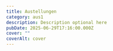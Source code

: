 ```yaml
---
title: Austellungen
category: aus1
description: Description optional here
pubDate: 2025-06-29T17:16:00.000Z
cover: ""
coverAlt: cover
---
```

